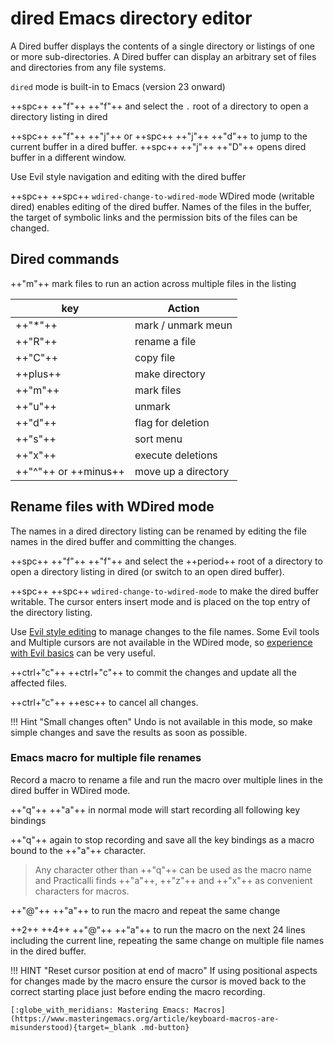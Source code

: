 # dired Emacs directory editor

A Dired buffer displays the contents of a single directory or listings of one or more sub-directories. A Dired buffer can display an arbitrary set of files and directories from any file systems.

`dired` mode is built-in to Emacs (version 23 onward)

++spc++ ++"f"++ ++"f"++ and select the `.` root of a directory to open a directory listing in dired

++spc++ ++"f"++ ++"j"++ or ++spc++ ++"j"++ ++"d"++ to jump to the current buffer in a dired buffer.  ++spc++ ++"j"++ ++"D"++ opens dired buffer in a different window.

Use Evil style navigation and editing with the dired buffer

++spc++ ++spc++ `wdired-change-to-wdired-mode` WDired mode (writable dired) enables editing of the dired buffer. Names of the files in the buffer, the target of symbolic links and the permission bits of the files can be changed.

## Dired commands

++"m"++ mark files to run an action across multiple files in the listing

| key                  | Action                |
| ----------           | --------------------- |
| ++"*"++              | mark / unmark meun    |
| ++"R"++              | rename a file         |
| ++"C"++              | copy file             |
| ++plus++             | make directory        |
| ++"m"++              | mark files            |
| ++"u"++              | unmark                |
| ++"d"++              | flag for deletion     |
| ++"s"++              | sort menu             |
| ++"x"++              | execute deletions     |
| ++"^"++ or ++minus++ | move up a directory   |


## Rename files with WDired mode

The names in a dired directory listing can be renamed by editing the file names in the dired buffer and committing the changes.

++spc++ ++"f"++ ++"f"++ and select the ++period++ root of a directory to open a directory listing in dired (or switch to an open dired buffer).

++spc++ ++spc++ `wdired-change-to-wdired-mode` to make the dired buffer writable.  The cursor enters insert mode and is placed on the top entry of the directory listing.

Use [Evil style editing](/spacemacs-basics/evil/) to manage changes to the file names.  Some Evil tools and Multiple cursors are not available in the WDired mode, so [experience with Evil basics](/spacemacs-basics/evil/) can be very useful.

++ctrl+"c"++ ++ctrl+"c"++ to commit the changes and update all the affected files.

++ctrl+"c"++ ++esc++ to cancel all changes.

!!! Hint "Small changes often"
    Undo is not available in this mode, so make simple changes and save the results as soon as possible.


### Emacs macro for multiple file renames

Record a macro to rename a file and run the macro over multiple lines in the dired buffer in WDired mode.

++"q"++ ++"a"++ in normal mode will start recording all following key bindings

++"q"++ again to stop recording and save all the key bindings as a macro bound to the ++"a"++ character.

> Any character other than ++"q"++ can be used as the macro name and Practicalli finds ++"a"++, ++"z"++ and ++"x"++ as convenient characters for macros.

++"@"++ ++"a"++ to run the macro and repeat the same change

++2++ ++4++ ++"@"++ ++"a"++ to run the macro on  the next 24 lines including the current line,  repeating the same change on multiple file names in the dired buffer.

!!! HINT "Reset cursor position at end of macro"
    If using positional aspects for changes made by the macro ensure the cursor is moved back to the correct starting place just before ending the macro recording.

    [:globe_with_meridians: Mastering Emacs: Macros](https://www.masteringemacs.org/article/keyboard-macros-are-misunderstood){target=_blank .md-button}


<!--
TODO: Check Multiple cursors in WDired mode


## Bulk rename

`:bulkrename`

-->
